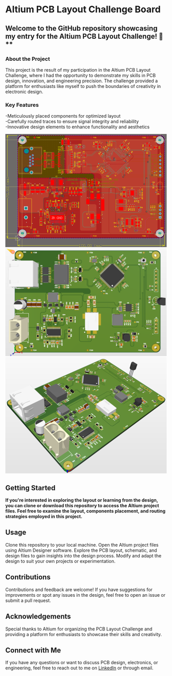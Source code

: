 # Altium PCB Layout Challenge Board
## Welcome to the GitHub repository showcasing my entry for the Altium PCB Layout Challenge! 🚀**

### About the Project
This project is the result of my participation in the Altium PCB Layout Challenge, where I had the opportunity to demonstrate my skills in PCB design, innovation, and engineering precision. The challenge provided a platform for enthusiasts like myself to push the boundaries of creativity in electronic design.

### Key Features
-Meticulously placed components for optimized layout <br>
-Carefully routed traces to ensure signal integrity and reliability <br>
-Innovative design elements to enhance functionality and aesthetics <br>

![Image](https://github.com/saifubhatti/altium_design_challenge_board/blob/main/Altium_Design_Challenge/Pics/PIC1.png)<br>
![Image](https://github.com/saifubhatti/altium_design_challenge_board/blob/main/Altium_Design_Challenge/Pics/pic6.png)<br>
![Image](https://github.com/saifubhatti/altium_design_challenge_board/blob/main/Altium_Design_Challenge/Pics/pic8.png)<br>


## Getting Started
**If you're interested in exploring the layout or learning from the design, you can clone or download this repository to access the Altium project files. Feel free to examine the layout, components placement, and routing strategies employed in this project.**

## Usage
Clone this repository to your local machine.
Open the Altium project files using Altium Designer software.
Explore the PCB layout, schematic, and design files to gain insights into the design process.
Modify and adapt the design to suit your own projects or experimentation.
## Contributions
Contributions and feedback are welcome! If you have suggestions for improvements or spot any issues in the design, feel free to open an issue or submit a pull request.

## Acknowledgements
Special thanks to Altium for organizing the PCB Layout Challenge and providing a platform for enthusiasts to showcase their skills and creativity.

## Connect with Me
If you have any questions or want to discuss PCB design, electronics, or engineering, feel free to reach out to me on [LinkedIn](https://www.linkedin.com/in/msaifulislam/) or through email.



